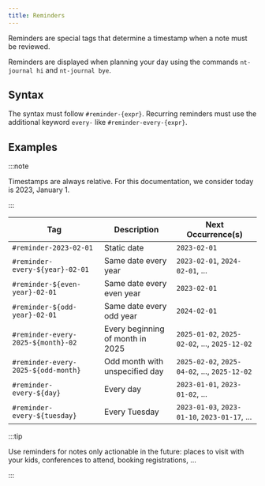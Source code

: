 ```yaml
---
title: Reminders
---
```


Reminders are special tags that determine a timestamp when a note must be reviewed.

Reminders are displayed when planning your day using the commands `nt-journal hi` and `nt-journal bye`.

## Syntax

The syntax must follow `#reminder-{expr}`. Recurring reminders must use the additional keyword `every-` like `#reminder-every-{expr}`.

## Examples

:::note

Timestamps are always relative. For this documentation, we consider today is 2023, January 1.

:::

| Tag | Description | Next Occurrence(s) |
|---|---|---|
| `#reminder-2023-02-01` | Static date | `2023-02-01` |
| `#reminder-every-${year}-02-01` | Same date every year | `2023-02-01`, `2024-02-01`, ... |
| `#reminder-${even-year}-02-01` | Same date every even year | `2023-02-01` |
| `#reminder-${odd-year}-02-01` | Same date every odd year | `2024-02-01` |
| `#reminder-every-2025-${month}-02` | Every beginning of month in 2025 | `2025-01-02`, `2025-02-02`, ..., `2025-12-02` |
| `#reminder-every-2025-${odd-month}` | Odd month with unspecified day | `2025-02-02`, `2025-04-02`, ..., `2025-12-02` |
| `#reminder-every-${day}` | Every day | `2023-01-01`, `2023-01-02`, ... |
| `#reminder-every-${tuesday}` | Every Tuesday | `2023-01-03`, `2023-01-10`, `2023-01-17`, ... |

:::tip

Use reminders for notes only actionable in the future: places to visit with your kids, conferences to attend, booking registrations, ...

:::
